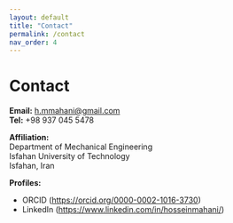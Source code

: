 ```yaml
---
layout: default
title: "Contact"
permalink: /contact
nav_order: 4
---
```


# Contact

**Email:** <a href="mailto:h.mmahani@gmail.com">h.mmahani@gmail.com</a>  
**Tel:** +98 937 045 5478

**Affiliation:**  
Department of Mechanical Engineering  
Isfahan University of Technology  
Isfahan, Iran

**Profiles:**  
- ORCID (https://orcid.org/0000-0002-1016-3730) 
- LinkedIn (https://www.linkedin.com/in/hosseinmahani/)
